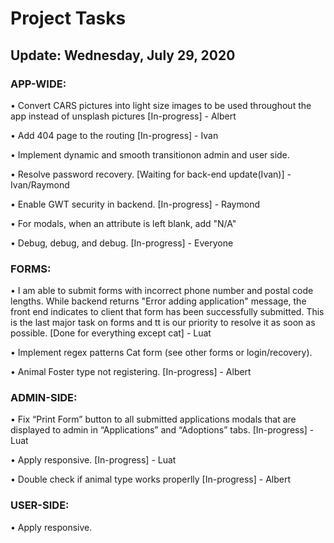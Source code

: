 # Project Tasks

## Update: Wednesday, July 29, 2020

### APP-WIDE:

• Convert CARS pictures into light size images to be used throughout the app instead of unsplash pictures [In-progress] - Albert

• Add 404 page to the routing [In-progress] - Ivan

• Implement dynamic and smooth transitionon admin and user side.

• Resolve password recovery. [Waiting for back-end update(Ivan)] - Ivan/Raymond

• Enable GWT security in backend. [In-progress] - Raymond

• For modals, when an attribute is left blank, add "N/A"

• Debug, debug, and debug. [In-progress] - Everyone

### FORMS:

• I am able to submit forms with incorrect phone number and postal code lengths. While backend returns "Error adding application" message, the front end indicates to client that form has been successfully submitted. This is the last major task on forms and tt is our priority to resolve it as soon as possible. [Done for everything except cat] - Luat

• Implement regex patterns Cat form (see other forms or login/recovery).

• Animal Foster type not registering. [In-progress] - Albert

### ADMIN-SIDE:

• Fix “Print Form” button to all submitted applications modals that are displayed to admin in “Applications” and “Adoptions” tabs. [In-progress] - Luat

• Apply responsive. [In-progress] - Luat

• Double check if animal type works properlly [In-progress] - Albert

### USER-SIDE:

• Apply responsive.
